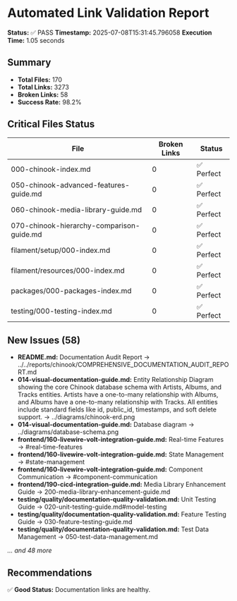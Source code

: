 # Automated Link Validation Report

**Status:** ✅ PASS
**Timestamp:** 2025-07-08T15:31:45.796058
**Execution Time:** 1.05 seconds

## Summary

- **Total Files:** 170
- **Total Links:** 3273
- **Broken Links:** 58
- **Success Rate:** 98.2%

## Critical Files Status

| File | Broken Links | Status |
|------|--------------|--------|
| 000-chinook-index.md | 0 | ✅ Perfect |
| 050-chinook-advanced-features-guide.md | 0 | ✅ Perfect |
| 060-chinook-media-library-guide.md | 0 | ✅ Perfect |
| 070-chinook-hierarchy-comparison-guide.md | 0 | ✅ Perfect |
| filament/setup/000-index.md | 0 | ✅ Perfect |
| filament/resources/000-index.md | 0 | ✅ Perfect |
| packages/000-packages-index.md | 0 | ✅ Perfect |
| testing/000-testing-index.md | 0 | ✅ Perfect |

## New Issues (58)

- **README.md:** Documentation Audit Report → ../../reports/chinook/COMPREHENSIVE_DOCUMENTATION_AUDIT_REPORT.md
- **014-visual-documentation-guide.md:** Entity Relationship Diagram showing the core Chinook database schema with Artists, Albums, and Tracks entities. Artists have a one-to-many relationship with Albums, and Albums have a one-to-many relationship with Tracks. All entities include standard fields like id, public_id, timestamps, and soft delete support. → ../diagrams/chinook-erd.png
- **014-visual-documentation-guide.md:** Database diagram → ../diagrams/database-schema.png
- **frontend/160-livewire-volt-integration-guide.md:** Real-time Features → #real-time-features
- **frontend/160-livewire-volt-integration-guide.md:** State Management → #state-management
- **frontend/160-livewire-volt-integration-guide.md:** Component Communication → #component-communication
- **frontend/190-cicd-integration-guide.md:** Media Library Enhancement Guide → 200-media-library-enhancement-guide.md
- **testing/quality/documentation-quality-validation.md:** Unit Testing Guide → 020-unit-testing-guide.md#model-testing
- **testing/quality/documentation-quality-validation.md:** Feature Testing Guide → 030-feature-testing-guide.md
- **testing/quality/documentation-quality-validation.md:** Test Data Management → 050-test-data-management.md

*... and 48 more*

## Recommendations

✅ **Good Status:** Documentation links are healthy.
